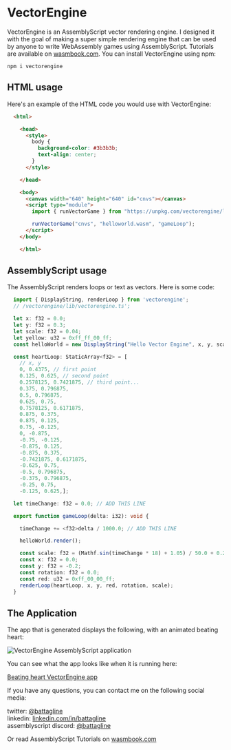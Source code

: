 # VectorEngine

VectorEngine is an AssemblyScript vector rendering engine.  I designed it with the goal of making a super simple rendering engine that can be used by anyone to write WebAssembly games using AssemblyScript.  Tutorials are available on [wasmbook.com](https://wasmbook.com).  You can install VectorEngine using npm:

```
npm i vectorengine
```

## HTML usage

Here's an example of the HTML code you would use with VectorEngine:
```html
  <html>

    <head>
      <style>
        body {
          background-color: #3b3b3b;
          text-align: center;
        }
      </style>

    </head>

    <body>
      <canvas width="640" height="640" id="cnvs"></canvas>
      <script type="module">
        import { runVectorGame } from "https://unpkg.com/vectorengine/lib/VectorEngine.js";

        runVectorGame("cnvs", "helloworld.wasm", "gameLoop");
      </script>
    </body>

    </html>
```

## AssemblyScript usage

The AssemblyScript renders loops or text as vectors.  Here is some code:

```ts
  import { DisplayString, renderLoop } from 'vectorengine';
  // /vectorengine/lib/vectorengine.ts';

  let x: f32 = 0.0;
  let y: f32 = 0.3;
  let scale: f32 = 0.04;
  let yellow: u32 = 0xff_ff_00_ff;
  const helloWorld = new DisplayString("Hello Vector Engine", x, y, scale, yellow);

  const heartLoop: StaticArray<f32> = [
    // x, y
    0, 0.4375, // first point
    0.125, 0.625, // second point
    0.2578125, 0.7421875, // third point...
    0.375, 0.796875,
    0.5, 0.796875,
    0.625, 0.75,
    0.7578125, 0.6171875,
    0.875, 0.375,
    0.875, 0.125,
    0.75, -0.125,
    0, -0.875,
    -0.75, -0.125,
    -0.875, 0.125,
    -0.875, 0.375,
    -0.7421875, 0.6171875,
    -0.625, 0.75,
    -0.5, 0.796875,
    -0.375, 0.796875,
    -0.25, 0.75,
    -0.125, 0.625,];

  let timeChange: f32 = 0.0; // ADD THIS LINE

  export function gameLoop(delta: i32): void {

    timeChange += <f32>delta / 1000.0; // ADD THIS LINE

    helloWorld.render();

    const scale: f32 = (Mathf.sin(timeChange * 18) + 1.05) / 50.0 + 0.2; // CHANGE LINE
    const x: f32 = 0.0;
    const y: f32 = -0.2;
    const rotation: f32 = 0.0;
    const red: u32 = 0xff_00_00_ff;
    renderLoop(heartLoop, x, y, red, rotation, scale);
  }
```

## The Application

The app that is generated displays the following, with an animated beating heart:

![VectorEngine AssemblyScript application](https://wasmbook.com/images/HelloWorldScreenShot.png)

You can see what the app looks like when it is running here:

[Beating heart VectorEngine app](https://wasmbook.com/apps/helloheart/)

If you have any questions, you can contact me on the following social media:

twitter: [@battagline](https://twitter.com/battagline)<br>
linkedin: [linkedin.com/in/battagline](https://linkedin.com/in/battagline)<br>
assemblyscript discord: [@battagline](https://discord.gg/assemblyscript)<br>
 
Or read AssemblyScript Tutorials on [wasmbook.com](https://wasmbook.com)